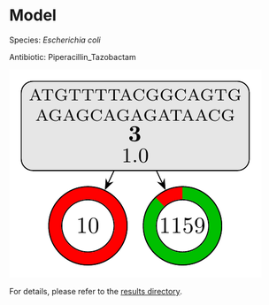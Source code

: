 
# Model

Species: *Escherichia coli*

Antibiotic: Piperacillin_Tazobactam

<a href="./model.pdf"><img src="./model.png" /></a>

For details, please refer to the [results directory](../../../../../results/cart_b/escherichia%20coli/piperacillin_tazobactam/repeat_4/).

